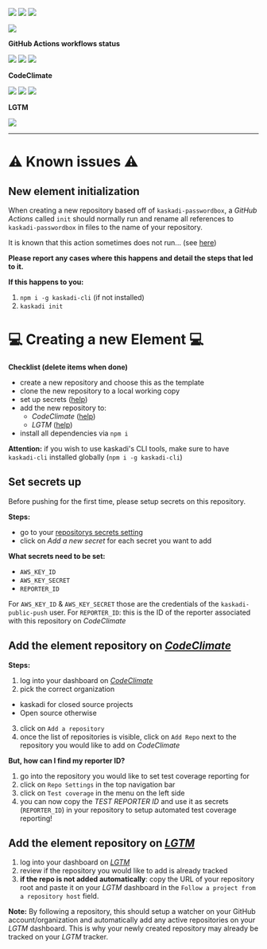 ![](https://img.shields.io/github/package-json/v/kaskadi/kaskadi-passwordbox)
![](https://img.shields.io/badge/code--style-standard-blue)
![](https://img.shields.io/github/license/kaskadi/kaskadi-passwordbox?color=blue)

[![](https://img.shields.io/badge/live-example-orange)](https://cdn.klimapartner.net/modules/%40kaskadi/kaskadi-passwordbox/example/index.html)

**GitHub Actions workflows status**

<!--Uncomment if you're in a branch which is not master or release/*
![](https://img.shields.io/github/workflow/status/kaskadi/kaskadi-passwordbox/testing?label=test)-->
<!-- This badge should only be used for master and release/* branches. Otherwise use the one above -->
![](https://img.shields.io/github/workflow/status/kaskadi/kaskadi-passwordbox/build-on-firefox?label=firefox&logo=Mozilla%20Firefox&logoColor=white)
![](https://img.shields.io/github/workflow/status/kaskadi/kaskadi-passwordbox/build-on-chrome?label=chrome&logo=Google%20Chrome&logoColor=white)
![](https://img.shields.io/github/workflow/status/kaskadi/kaskadi-passwordbox/publish?label=publish&logo=Amazon%20AWS)

**CodeClimate**

[![](https://img.shields.io/codeclimate/maintainability/kaskadi/kaskadi-passwordbox?label=maintainability&logo=Code%20Climate)](https://codeclimate.com/github/kaskadi/kaskadi-passwordbox)
[![](https://img.shields.io/codeclimate/tech-debt/kaskadi/kaskadi-passwordbox?label=technical%20debt&logo=Code%20Climate)](https://codeclimate.com/github/kaskadi/kaskadi-passwordbox)
[![](https://img.shields.io/codeclimate/coverage/kaskadi/kaskadi-passwordbox?label=test%20coverage&logo=Code%20Climate)](https://codeclimate.com/github/kaskadi/kaskadi-passwordbox)

**LGTM**

[![](https://img.shields.io/lgtm/grade/javascript/github/kaskadi/kaskadi-passwordbox?label=code%20quality&logo=LGTM)](https://lgtm.com/projects/g/kaskadi/kaskadi-passwordbox/?mode=list&logo=LGTM)


****

# :warning: Known issues :warning:

## New element initialization

When creating a new repository based off of `kaskadi-passwordbox`, a _GitHub Actions_ called `init` should normally run and rename all references to `kaskadi-passwordbox` in files to the name of your repository.

It is known that this action sometimes does not run... (see [here](https://github.com/kaskadi/kaskadi-passwordbox/issues/17))

**Please report any cases where this happens and detail the steps that led to it.**

**If this happens to you:**
1. `npm i -g kaskadi-cli` (if not installed)
2. `kaskadi init`

# :computer: Creating a new Element :computer:

**Checklist (delete items when done)**
- create a new repository and choose this as the template
- clone the new repository to a local working copy
- set up secrets ([help](#Set-secrets-up))
- add the new repository to:
  - _CodeClimate_ ([help](#Add-the-element-repository-on-CodeClimate))
  - _LGTM_ ([help](#Add-the-element-repository-on-LGTM))
- install all dependencies via `npm i`

**Attention:** if you wish to use kaskadi's CLI tools, make sure to have `kaskadi-cli` installed globally (`npm i -g kaskadi-cli`)

## Set secrets up

Before pushing for the first time, please setup secrets on this repository.

**Steps:**
- go to your [repositorys secrets setting](../../settings/secrets)
- click on _Add a new secret_ for each secret you want to add

**What secrets need to be set:**
- `AWS_KEY_ID`
- `AWS_KEY_SECRET`
- `REPORTER_ID`

For `AWS_KEY_ID` & `AWS_KEY_SECRET` those are the credentials of the `kaskadi-public-push` user.
For `REPORTER_ID`: this is the ID of the reporter associated with this repository on _CodeClimate_

## Add the element repository on [_CodeClimate_](https://codeclimate.com)

**Steps:**
1. log into your dashboard on [_CodeClimate_](https://codeclimate.com/dashboard)
2. pick the correct organization
  - kaskadi for closed source projects
  - Open source otherwise
3. click on `Add a repository`
4. once the list of repositories is visible, click on `Add Repo` next to the repository you would like to add on _CodeClimate_

**But, how can I find my reporter ID?**

1. go into the repository you would like to set test coverage reporting for
2. click on `Repo Settings` in the top navigation bar
3. click on `Test coverage` in the menu on the left side
4. you can now copy the _TEST REPORTER ID_ and use it as secrets (`REPORTER_ID`) in your repository to setup automated test coverage reporting!

## Add the element repository on [_LGTM_](https://lgtm.com)

1. log into your dashboard on [_LGTM_](https://lgtm.com/dashboard)
2. review if the repository you would like to add is already tracked
3. **if the repo is not added automatically**: copy the URL of your repository root and paste it on your _LGTM_ dashboard in the `Follow a project from a repository host` field.

**Note:** By following a repository, this should setup a watcher on your GitHub account/organization and automatically add any active repositories on your _LGTM_ dashboard. This is why your newly created repository may already be tracked on your _LGTM_ tracker.
